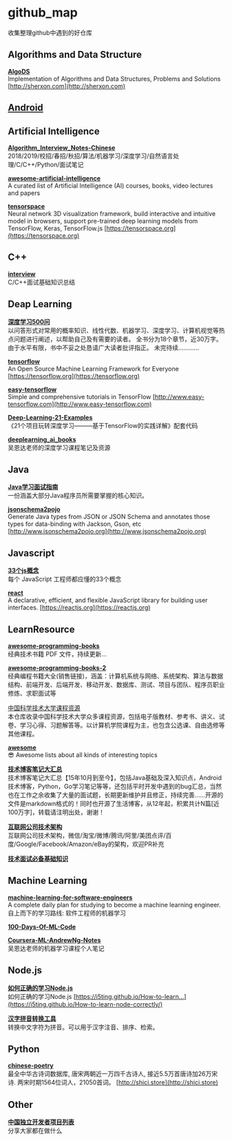 
# github_map
收集整理github中遇到的好仓库  

## Algorithms and Data Structure
[**AlgoDS**][41]  
Implementation of Algorithms and Data Structures, Problems and Solutions [http://sherxon.com](http://sherxon.com)  


## [Android](./Android.md)



## Artificial Intelligence
[**Algorithm_Interview_Notes-Chinese**][1]  
2018/2019/校招/春招/秋招/算法/机器学习/深度学习/自然语言处理/C/C++/Python/面试笔记  

[**awesome-artificial-intelligence**][14]  
A curated list of Artificial Intelligence (AI) courses, books, video lectures and papers  

[**tensorspace**][26]  
Neural network 3D visualization framework, build interactive and intuitive model in browsers, support pre-trained deep learning models from TensorFlow, Keras, TensorFlow.js [https://tensorspace.org](https://tensorspace.org)  


## C++
[**interview**][7]  
C/C++面试基础知识总结  


## Deap Learning
[**深度学习500问**][24]  
以问答形式对常用的概率知识、线性代数、机器学习、深度学习、计算机视觉等热点问题进行阐述，以帮助自己及有需要的读者。 全书分为18个章节，近30万字。由于水平有限，书中不妥之处恳请广大读者批评指正。 未完待续............   

[**tensorflow**][31]  
An Open Source Machine Learning Framework for Everyone [https://tensorflow.org](https://tensorflow.org)  

[**easy-tensorflow**][30]  
Simple and comprehensive tutorials in TensorFlow [http://www.easy-tensorflow.com](http://www.easy-tensorflow.com)  

[**Deep-Learning-21-Examples**][32]  
《21个项目玩转深度学习———基于TensorFlow的实践详解》配套代码  

[**deeplearning_ai_books**][47]  
吴恩达老师的深度学习课程笔记及资源  


## Java
[**Java学习面试指南**][22]  
一份涵盖大部分Java程序员所需要掌握的核心知识。  

[**jsonschema2pojo**][44]  
Generate Java types from JSON or JSON Schema and annotates those types for data-binding with Jackson, Gson, etc [http://www.jsonschema2pojo.org](http://www.jsonschema2pojo.org)  


## Javascript
[**33个js概念**][21]  
每个 JavaScript 工程师都应懂的33个概念  

[**react**][46]  
A declarative, efficient, and flexible JavaScript library for building user interfaces. [https://reactjs.org](https://reactjs.org)  


## LearnResource

[**awesome-programming-books**][2]  
经典技术书籍 PDF 文件，持续更新...  

[**awesome-programming-books-2**][27]  
经典编程书籍大全(销售链接)，涵盖：计算机系统与网络、系统架构、算法与数据结构、前端开发、后端开发、移动开发、数据库、测试、项目与团队、程序员职业修炼、求职面试等  

[中国科学技术大学课程资源][20]  
本仓库收录中国科学技术大学众多课程资源，包括电子版教材、参考书、讲义、试卷、学习心得、习题解答等。以计算机学院课程为主，也包含公选课、自由选修等其他课程。  

[**awesome**][18]  
😎 Awesome lists about all kinds of interesting topics  

[**技术博客笔记大汇总**][25]  
技术博客笔记大汇总【15年10月到至今】，包括Java基础及深入知识点，Android技术博客，Python，Go学习笔记等等，还包括平时开发中遇到的bug汇总，当然也在工作之余收集了大量的面试题，长期更新维护并且修正，持续完善……开源的文件是markdown格式的！同时也开源了生活博客，从12年起，积累共计N篇[近100万字]，转载请注明出处，谢谢！  

[**互联网公司技术架构**][29]  
互联网公司技术架构，微信/淘宝/微博/腾讯/阿里/美团点评/百度/Google/Facebook/Amazon/eBay的架构，欢迎PR补充  

[**技术面试必备基础知识**][35]  


## Machine Learning
[**machine-learning-for-software-engineers**][3]  
A complete daily plan for studying to become a machine learning engineer.  
自上而下的学习路线: 软件工程师的机器学习  

[**100-Days-Of-ML-Code**][4]  

[**Coursera-ML-AndrewNg-Notes**][17]  
吴恩达老师的机器学习课程个人笔记  


## Node.js
[**如何正确的学习Node.js**][33]  
如何正确的学习Node.js [https://i5ting.github.io/How-to-learn…](https://i5ting.github.io/How-to-learn-node-correctly/)  

[**汉字拼音转换工具**][38]  
转换中文字符为拼音。可以用于汉字注音、排序、检索。  


## Python
[**chinese-poetry**][36]  
最全中华古诗词数据库, 唐宋两朝近一万四千古诗人, 接近5.5万首唐诗加26万宋诗. 两宋时期1564位词人，21050首词。 [http://shici.store](http://shici.store)  


## Other
[**中国独立开发者项目列表**][34]  
分享大家都在做什么  





[1]: https://github.com/imhuay/Algorithm_Interview_Notes-Chinese  
[2]: https://github.com/royeo/awesome-programming-books  
[3]: https://github.com/ZuzooVn/machine-learning-for-software-engineers  
[4]: https://github.com/Avik-Jain/100-Days-Of-ML-Code
[5]: https://github.com/Tencent/wcdb
[6]: https://github.com/ReactiveX/RxJava
[7]: https://github.com/huihut/interview
[8]: https://github.com/guolindev/coolweatherjetpack
[9]: https://github.com/thoughtbot/expandable-recycler-view
[10]: https://thoughtbot.com/blog/introducing-expandablerecyclerview
[11]: https://github.com/BelooS/ChipsLayoutManager
[12]: https://github.com/oubowu/PinnedSectionItemDecoration
[13]: https://github.com/woxblom/DragListView
[14]: https://github.com/owainlewis/awesome-artificial-intelligence
[15]: https://github.com/CymChad/BaseRecyclerViewAdapterHelper
[16]: http://www.recyclerview.org/
[17]: https://github.com/fengdu78/Coursera-ML-AndrewNg-Notes
[18]: https://github.com/sindresorhus/awesome
[19]: https://github.com/yangchaojiang/ZoomPreviewPicture
[20]: https://github.com/mbinary/USTC-CS-Courses-Resource
[21]: https://github.com/stephentian/33-js-concepts
[22]: https://github.com/Snailclimb/JavaGuide
[23]: https://github.com/GcsSloop/AndroidNote
[24]: https://github.com/scutan90/DeepLearning-500-questions
[25]: https://github.com/yangchong211/YCBlogs
[26]: https://github.com/tensorspace-team/tensorspace
[27]: https://github.com/jobbole/awesome-programming-books
[28]: https://github.com/flutter/flutter
[29]: https://github.com/davideuler/architecture.of.internet-product
[30]: https://github.com/easy-tensorflow/easy-tensorflow
[31]: https://github.com/tensorflow/tensorflow
[32]: https://github.com/hzy46/Deep-Learning-21-Examples
[33]: https://github.com/i5ting/How-to-learn-node-correctly
[34]: https://github.com/1c7/chinese-independent-developer
[35]: https://github.com/CyC2018/CS-Notes
[36]: https://github.com/chinese-poetry/chinese-poetry
[37]: https://github.com/saki4510t/UVCCamera
[38]: https://github.com/hotoo/pinyin
[39]: https://github.com/liaohuqiu/android-Ultra-Pull-To-Refresh
[40]: https://github.com/litesuits/android-common
[41]: https://github.com/zhihu/Matisse
[42]: https://github.com/aritraroy/UltimateAndroidReference
[43]: https://github.com/tough1985/RxjavaRetrofitDemo
[44]: https://github.com/joelittlejohn/jsonschema2pojo
[45]: https://github.com/square/retrofit
[46]: https://github.com/facebook/react
[47]: https://github.com/fengdu78/deeplearning_ai_books